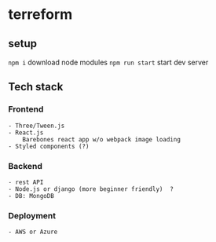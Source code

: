 # terreform 
## setup 
`npm i` download node modules
`npm run start` start dev server
## Tech stack
### Frontend 	
	- Three/Tween.js
	- React.js 
		Barebones react app w/o webpack image loading
	- Styled components (?) 
### Backend
	- rest API
	- Node.js or django (more beginner friendly)  ?
	- DB: MongoDB
	
### Deployment
	- AWS or Azure 

